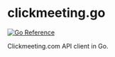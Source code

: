 # clickmeeting.go
[![Go Reference](https://pkg.go.dev/badge/github.com/IAmRadek/clickmeeting.go.svg)](https://pkg.go.dev/github.com/IAmRadek/clickmeeting.go)


Clickmeeting.com API client in Go.

